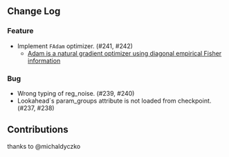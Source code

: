 ## Change Log

### Feature

* Implement `FAdam` optimizer. (#241, #242)
  * [Adam is a natural gradient optimizer using diagonal empirical Fisher information](https://arxiv.org/abs/2405.12807)

### Bug

* Wrong typing of reg_noise. (#239, #240)
* Lookahead`s param_groups attribute is not loaded from checkpoint. (#237, #238)

## Contributions

thanks to @michaldyczko
